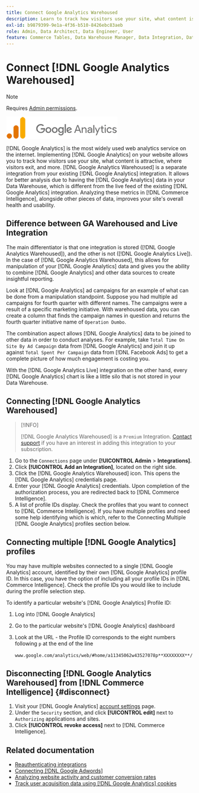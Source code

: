 ```yaml
---
title: Connect Google Analytics Warehoused
description: Learn to track how visitors use your site, what content is attractive, where visitors exit, and more.
exl-id: b9879399-9e1a-4f36-b510-8426ebc83aeb
role: Admin, Data Architect, Data Engineer, User
feature: Commerce Tables, Data Warehouse Manager, Data Integration, Data Import/Export
---
```

# Connect [!DNL Google Analytics Warehoused]

>[!NOTE]
>
>Requires [Admin permissions](../../../administrator/user-management/user-management.md).

![Google Analytics logo](../../../assets/google-analytics-logo.png)

[!DNL Google Analytics] is the most widely used web analytics service on the internet. Implementing [!DNL Google Analytics] on your website allows you to track how visitors use your site, what content is attractive, where visitors exit, and more. [!DNL Google Analytics Warehoused] is a separate integration from your existing [!DNL Google Analytics] integration. It allows for better analysis due to having the [!DNL Google Analytics] data in your Data Warehouse, which is different from the live feed of the existing [!DNL Google Analytics] integration. Analyzing these metrics in [!DNL Commerce Intelligence], alongside other pieces of data, improves your site's overall health and usability.

## Difference between GA Warehoused and Live Integration

The main differentiator is that one integration is stored ([!DNL Google Analytics Warehoused]), and the other is not ([!DNL Google Analytics Live]). In the case of [!DNL Google Analytics Warehoused], this allows for manipulation of your [!DNL Google Analytics] data and gives you the ability to combine [!DNL Google Analytics] and other data sources to create insightful reporting.

Look at [!DNL Google Analytics] ad campaigns for an example of what can be done from a manipulation standpoint. Suppose you had multiple ad campaigns for fourth quarter with different names. The campaigns were a result of a specific marketing initiative. With warehoused data, you can create a column that finds the campaign names in question and returns the fourth quarter initiative name of `Operation Dumbo`.

The combination aspect allows [!DNL Google Analytics] data to be joined to other data in order to conduct analyses. For example, take `Total Time On Site By Ad Campaign` data from [!DNL Google Analytics] and join it up against `Total Spent Per Campaign` data from [!DNL Facebook Ads] to get a complete picture of how much engagement is costing you.

With the [!DNL Google Analytics Live] integration on the other hand, every [!DNL Google Analytics] chart is like a little silo that is not stored in your Data Warehouse.

## Connecting [!DNL Google Analytics Warehoused]

>[!INFO]
>
>[!DNL Google Analytics Warehoused] is a `Premium` Integration. [Contact support](https://experienceleague.adobe.com/docs/commerce-knowledge-base/kb/troubleshooting/miscellaneous/mbi-service-policies.html) if you have an interest in adding this integration to your subscription.

1. Go to the `Connections` page under **[!UICONTROL Admin** > **Integrations]**.
1. Click **[!UICONTROL Add an Integration]**, located on the right side.
1. Click the [!DNL Google Analytics Warehoused] icon. This opens the [!DNL Google Analytics] credentials page.
1. Enter your [!DNL Google Analytics] credentials. Upon completion of the authorization process, you are redirected back to [!DNL Commerce Intelligence].
1. A list of profile IDs display. Check the profiles that you want to connect to [!DNL Commerce Intelligence]. If you have multiple profiles and need some help identifying which is which, refer to the Connecting Multiple [!DNL Google Analytics] profiles section below.

## Connecting multiple [!DNL Google Analytics] profiles

You may have multiple websites connected to a single [!DNL Google Analytics] account, identified by their own [!DNL Google Analytics] profile ID. In this case, you have the option of including all your profile IDs in [!DNL Commerce Intelligence]. Check the profile IDs you would like to include during the profile selection step.

To identify a particular website's [!DNL Google Analytics] Profile ID:

1. Log into [!DNL Google Analytics]
1. Go to the particular website's [!DNL Google Analytics] dashboard
1. Look at the URL - the Profile ID corresponds to the eight numbers following `p` at the end of the line 

   `www.google.com/analytics/web/#home/a11345062w43527078p**XXXXXXXX**/`

## Disconnecting [!DNL Google Analytics Warehoused] from [!DNL Commerce Intelligence] {#disconnect}

1. Visit your [!DNL Google Analytics] [account settings](https://myaccount.google.com/intro) page.
1. Under the `Security` section,  and click **[!UICONTROL edit]** next to `Authorizing` applications and sites.
1. Click **[!UICONTROL revoke access]** next to [!DNL Commerce Intelligence].

## Related documentation

* [Reauthenticating integrations](https://experienceleague.adobe.com/docs/commerce-knowledge-base/kb/how-to/mbi-reauthenticating-integrations.html)
* [Connecting [!DNL Google Adwords]](../integrations/google-adwords.md)
* [Analyzing website activity and customer conversion rates](../../analysis/web-act-cust-conversion.md)
* [Track user acquisition data using [!DNL Google Analytics] cookies](../../analysis/google-track-user-acq.md)
